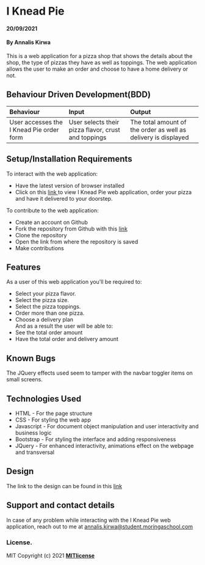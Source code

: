 # I Knead Pie  
#### 20/09/2021
#### By **Annalis Kirwa**
This is a web application for a pizza shop that shows the details about the shop, the type of pizzas they have as well as toppings. The web application allows the user to make an order and choose to have a home delivery or not.  
## Behaviour Driven Development(BDD)
|Behaviour| Input| Output|
|:--------|:-----|:------|
|User accesses the I Knead Pie order form | User selects their pizza flavor, crust and toppings  | The total amount of the order as well as delivery is displayed|
## Setup/Installation Requirements
To interact with the web application:  
* Have the latest version of browser installed  
* Click on this <a href = "https://annaliskirwa.github.io/_I_Knead_Pie/"> link </a> to view I Knead Pie web application, order your pizza and have it delivered to your doorstep.   
  
  
To contribute to the web application:
* Create an account on Github
* Fork the repository from Github with this <a href = "https://github.com/Annaliskirwa/_I_Knead_Pie" >link </a>
* Clone the repository
* Open the link from where the repository is saved  
* Make contributions  
## Features
As a user of this web application you'll be required to:
* Select your pizza flavor.
* Select the pizza size.  
* Select the pizza toppings.  
* Order more than one pizza.  
* Choose a delivery plan  
And as a result the user will be able to:
* See the total order amount
* Have the total order and delivery amount  
## Known Bugs
The JQuery effects used seem to tamper with the navbar toggler items on small screens.
## Technologies Used
* HTML - For the page structure
* CSS - For styling the web app
* Javascript - For document object manipulation and user interactivity and business logic
* Bootstrap - For styling the interface and adding responsiveness  
* JQuery - For enhanced interactivity, animations effect on the webpage and transversal  
## Design  
The link to the design can be found in this  <a href = "https://www.figma.com/file/8mCkgAJoTxzS4R7iJHexQj/I-Knead-Pie?node-id=0%3A1">link</a>
## Support and contact details
In case of any problem while interacting with the I Knead Pie web application, reach out to me at annalis.kirwa@student.moringaschool.com
### License.
MIT Copyright (c) 2021 **[MITlicense](LICENSE)**
